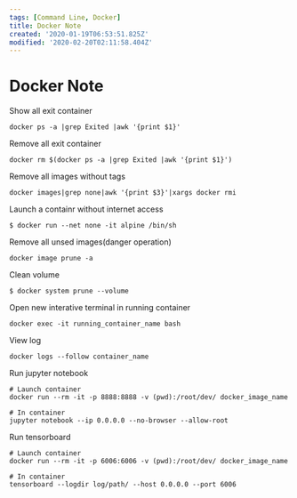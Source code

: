 ```yaml
---
tags: [Command Line, Docker]
title: Docker Note
created: '2020-01-19T06:53:51.825Z'
modified: '2020-02-20T02:11:58.404Z'
---
```


# Docker Note

Show all exit container
```shell
docker ps -a |grep Exited |awk '{print $1}'
```

Remove all exit container
```shell
docker rm $(docker ps -a |grep Exited |awk '{print $1}')
```

Remove all images without tags
```shell
docker images|grep none|awk '{print $3}'|xargs docker rmi
```

Launch a containr without internet access
```shell
$ docker run --net none -it alpine /bin/sh
```

Remove all unsed images(danger operation)
```shell
docker image prune -a
```

Clean volume
```shell
$ docker system prune --volume
```

Open new interative terminal in running container
```
docker exec -it running_container_name bash
```

View log
```shell
docker logs --follow container_name
```

Run jupyter notebook
```shell
# Launch container
docker run --rm -it -p 8888:8888 -v (pwd):/root/dev/ docker_image_name

# In container
jupyter notebook --ip 0.0.0.0 --no-browser --allow-root
```

Run tensorboard
```shell
# Launch container
docker run --rm -it -p 6006:6006 -v (pwd):/root/dev/ docker_image_name

# In container
tensorboard --logdir log/path/ --host 0.0.0.0 --port 6006
```
